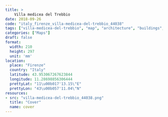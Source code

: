 ```yaml
---
title: > 
    Villa medicea del Trebbio
date: 2018-09-26
code: "italy_firenze_villa-medicea-del-trebbio_44038"
tags: ["villa-medicea-del-trebbio", "map", "architecture", "buildings", "Firenze", "Italy"]
categories: ["Maps"]
draft: false
format:
  width: 210
  height: 297
  unit: 'mm'
location:
  place: "Firenze"
  country: "Italy"
  latitude: 43.953067267623844
  longitude: 11.28698856306444
  prettyLat: "11\u00b017'13.15\"E"
  prettyLon: "43\u00b057'11.04\"N"
resources:
- src: "villa-medicea-del-trebbio_44038.png"
  title: "Cover"
  name: cover
---
```

